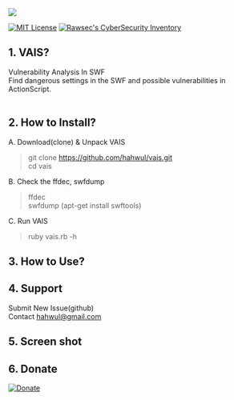 <img src="https://cloud.githubusercontent.com/assets/13212227/26788479/40adde4e-4a48-11e7-83f9-b5e4d02c5470.png">

[![MIT License](https://img.shields.io/badge/license-MIT-blue.svg)](https://opensource.org/licenses/MIT)
[![Rawsec's CyberSecurity Inventory](https://inventory.rawsec.ml/img/badges/Rawsec-inventoried-FF5050_flat.svg)](https://inventory.rawsec.ml/tools.html#Vais)

## 1. VAIS?
Vulnerability Analysis In SWF<br>
Find dangerous settings in the SWF and possible vulnerabilities in ActionScript. <br>
<br>
 
## 2. How to Install?
A. Download(clone) & Unpack VAIS
> git clone https://github.com/hahwul/vais.git<br>
> cd vais<br>

B. Check the ffdec, swfdump<br>
> ffdec<br>
> swfdump (apt-get install swftools) <br>

C. Run VAIS<br>
> ruby vais.rb -h

## 3. How to Use?


## 4. Support
Submit New Issue(github)<br>
Contact hahwul@gmail.com
<br>

## 5. Screen shot

## 6. Donate
[![Donate](https://img.shields.io/badge/Donate-PayPal-green.svg)](https://www.paypal.com/cgi-bin/webscr?cmd=_s-xclick&hosted_button_id=GT4RPBEQ2SM78)
